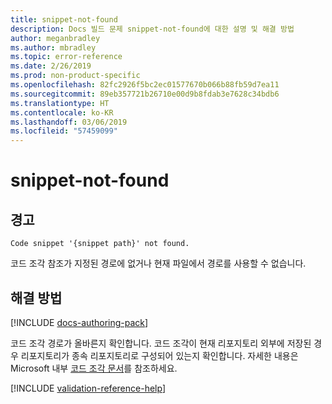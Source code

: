 ```yaml
---
title: snippet-not-found
description: Docs 빌드 문제 snippet-not-found에 대한 설명 및 해결 방법
author: meganbradley
ms.author: mbradley
ms.topic: error-reference
ms.date: 2/26/2019
ms.prod: non-product-specific
ms.openlocfilehash: 82fc2926f5bc2ec01577670b066b88fb59d7ea11
ms.sourcegitcommit: 89eb357721b26710e00d9b8fdab3e7628c34bdb6
ms.translationtype: HT
ms.contentlocale: ko-KR
ms.lasthandoff: 03/06/2019
ms.locfileid: "57459099"
---
```

# <a name="snippet-not-found"></a>snippet-not-found

## <a name="warning"></a>경고

`Code snippet '{snippet path}' not found.`

코드 조각 참조가 지정된 경로에 없거나 현재 파일에서 경로를 사용할 수 없습니다.

## <a name="resolution"></a>해결 방법

[!INCLUDE [docs-authoring-pack](includes/docs-authoring-pack.md)]

코드 조각 경로가 올바른지 확인합니다. 코드 조각이 현재 리포지토리 외부에 저장된 경우 리포지토리가 종속 리포지토리로 구성되어 있는지 확인합니다. 자세한 내용은 Microsoft 내부 [코드 조각 문서](https://review.docs.microsoft.com/en-us/help/contribute/code-in-docs?branch=master)를 참조하세요.

<!--make sure to add this file to your includes folder and verify the path-->
[!INCLUDE [validation-reference-help](includes/validation-reference-help.md)]

